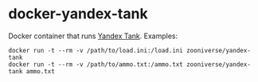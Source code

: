 docker-yandex-tank
==================

Docker container that runs [Yandex
Tank](https://github.com/yandex-load/yandex-tank). Examples:

    docker run -t --rm -v /path/to/load.ini:/load.ini zooniverse/yandex-tank
    docker run -t --rm -v /path/to/ammo.txt:/ammo.txt zooniverse/yandex-tank ammo.txt
